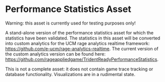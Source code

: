 # Performance Statistics Asset

Warning: this asset is currently used for testing purposes only!

A stand-alone version of the performance statistics asset for which the statistics have been validated. The statistics in this asset will be converted into custom analytics for the UCM rage analytics realtime framework: https://github.com/e-ucm/rage-analytics-realtime. The current version of the custom analytics version can be found here: https://github.com/rageappliedgame/TridentReadyPerformanceStatistics.

This is not a complete asset: it does not contain game trace tracking or database functionality. Visualizations are in a rudimental state.
